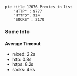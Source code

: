 
```mermaid
pie title 12676 Proxies in list
    "HTTP" : 9777
    "HTTPS": 924
    "SOCKS" : 2170
```

### Some Info
#### Average Timeout

- mixed: 2.2s
- http: 0.8s
- https: 8.2s
- socks: 4.6s